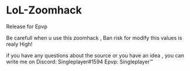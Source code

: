 # LoL-Zoomhack
Release for Epvp

Be carefull when u use this zoomhack , Ban risk for modify this values is realy High!

if you have any questions about the source or you have an idea , you can write me on Discord: Singleplayer#1594
Epvp: Singleplayer™
